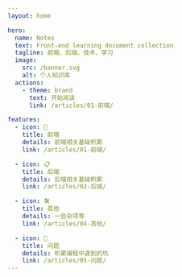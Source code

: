 ```yaml
---
layout: home

hero:
  name: Notes
  text: Front-end learning document collection
  tagline: 前端、后端、技术、学习
  image:
    src: /banner.svg
    alt: 个人知识库
  actions:
    - theme: brand
      text: 开始阅读
      link: /articles/01-前端/

features:
  - icon: 🎨
    title: 前端
    details: 前端相关基础积累
    link: /articles/01-前端/

  - icon: 📋
    title: 后端
    details: 后端相关基础积累
    link: /articles/02-后端/

  - icon: 🛠️
    title: 其他
    details: 一些杂项等
    link: /articles/04-其他/

  - icon: 📝
    title: 问题
    details: 积累编程中遇到的坑
    link: /articles/05-问题/
---
```

